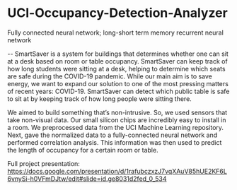 # UCl-Occupancy-Detection-Analyzer
Fully connected neural network; long-short term memory recurrent neural network

-- 
SmartSaver is a system for buildings that determines whether one can sit at a desk based on room or table occupancy. SmartSaver can keep track of how long students were sitting at a desk, helping to determine which seats are safe during the COVID-19 pandemic. While our main aim is to save energy, we want to expand our solution to one of the most pressing matters of recent years: COVID-19. SmartSaver can detect which public table is safe to sit at by keeping track of how long people were sitting there.

We aimed to build something that’s non-intrusive. So, we used sensors that take non-visual data. Our small silicon chips are incredibly easy to install in a room. We preprocessed data from the UCI Machine Learning repository. Next, gave the normalized data to a fully-connected neural network and performed correlation analysis. This information was then used to predict the length of occupancy for a certain room or table.

Full project presentation: https://docs.google.com/presentation/d/1rafubczxzJ7vqXAuV85hUE2KF6L6vnySi-h0VFmDJtw/edit#slide=id.ge8031d2fed_0_534
